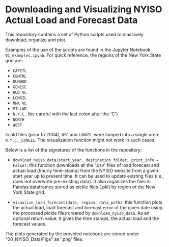 Downloading and Visualizing NYISO Actual Load and Forecast Data
===============================================================

This repository contains a set of Python scripts used to massively download, organize and plot. 

Examples of the use of the scripts are found in the Jupyter Notebook `01_Examples.ipynb`. For quick reference, the regions of the New York State grid are:

- `CAPITL`
- `CENTRL`
- `DUNWOD`
- `GENESE`
- `HUD VL`
- `LONGIL`
- `MHK VL`
- `MILLWD`
- `N.Y.C.` (be careful with the last colon after the 'C')
- `NORTH`
- `WEST`

In old files (prior to 2004), `NYC` and `LONGIL` were lumped into a single area: `N.Y.C._LONGIL`. The visualization function might not work in such cases.

Below is a list of the signatures of the functions in the repository:

- `download_nyiso_data(start_year, destination_folder, print_info = False)`: this function downloads all the '.csv' files of load forecast and actual load (hourly time-stamp) from the NYISO website from a given start year up to present time. It can be used to update existing files (i.e., does not overwrite pre-existing data). It also organizes the files in Pandas dataframes stored as pickle files (.pkl) by region of the New York State grid.

- `visualize_load_forecast(date, region, data_path)`: this function plots the actual load, load forecast and forecast error of the given date using the processed pickle files created by `download_nyiso_data`. As an optional return value, it gives the time stamps, the actual load and the forecast values. 

The plots generated by the provided notebook are stored under "00_NYISO_Data/Figs" as '.png' files.
